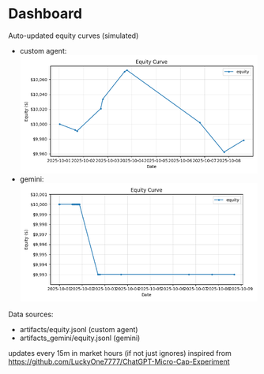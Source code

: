 # Dashboard

Auto-updated equity curves (simulated)

- custom agent: ![Equity Curve](artifacts/equity.png?v=a7c6039)
- gemini: ![Equity Curve (Gemini)](artifacts_gemini/equity.png?v=a7c6039)

Data sources:
- artifacts/equity.jsonl (custom agent)
- artifacts_gemini/equity.jsonl (gemini)

updates every 15m in market hours (if not just ignores)
inspired from https://github.com/LuckyOne7777/ChatGPT-Micro-Cap-Experiment